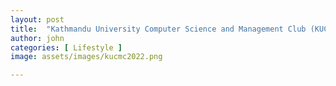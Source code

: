 ```yaml
---
layout: post
title:  "Kathmandu University Computer Science and Management Club (KUCMC) Committee for the Academic Year 2022-2023"
author: john
categories: [ Lifestyle ]
image: assets/images/kucmc2022.png

---
```


